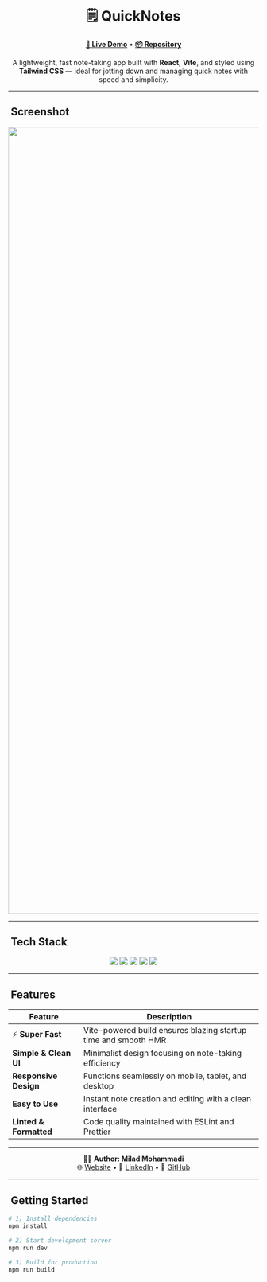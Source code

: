 <h1 align="center">🗒️ QuickNotes</h1>

<p align="center">
  <a href="https://miladmo68.github.io/QuickNotes/"><b>🔗 Live Demo</b></a> •
  <a href="https://github.com/miladmo68/QuickNotes"><b>📦 Repository</b></a>
</p>

<p align="center">
  A lightweight, fast note-taking app built with <b>React</b>, <b>Vite</b>, and styled using <b>Tailwind CSS</b> — ideal for jotting down and managing quick notes with speed and simplicity.
</p>

---

## ​ Screenshot

<p align="center">

  <img width="2880" height="1582" alt="NoteApp" src="https://github.com/user-attachments/assets/f02068eb-574e-4480-8e42-0ed31751bb23" />

  </p>

---

## ​ Tech Stack

<p align="center">
  <img src="https://img.shields.io/badge/React-18-blue?style=for-the-badge&logo=react&logoColor=white" />
  <img src="https://img.shields.io/badge/Vite-latest-e07a5f?style=for-the-badge&logo=vite&logoColor=white" />
  <img src="https://img.shields.io/badge/TailwindCSS-3-38b2ac?style=for-the-badge&logo=tailwindcss&logoColor=white" />
  <img src="https://img.shields.io/badge/ESLint-configured-4B32C3?style=for-the-badge&logo=eslint&logoColor=white" />
  <img src="https://img.shields.io/badge/Prettier-setup-F7B93E?style=for-the-badge&logo=prettier&logoColor=black" />
</p>

---

## ​ Features

| Feature | Description |
| --- | --- |
| ⚡ **Super Fast** | Vite-powered build ensures blazing startup time and smooth HMR |
|  **Simple & Clean UI** | Minimalist design focusing on note-taking efficiency |
|  **Responsive Design** | Functions seamlessly on mobile, tablet, and desktop |
|  **Easy to Use** | Instant note creation and editing with a clean interface |
|  **Linted & Formatted** | Code quality maintained with ESLint and Prettier |

---

<p align="center">
  <b>👨‍💻 Author: Milad Mohammadi</b><br>
  🌐 <a href="https://miladweb.com">Website</a> • 💼 <a href="https://linkedin.com/in/miladmo68">LinkedIn</a> • 🐙 <a href="https://github.com/miladmo68">GitHub</a>
</p>

---

## ​ Getting Started

```bash
# 1) Install dependencies
npm install

# 2) Start development server
npm run dev

# 3) Build for production
npm run build
